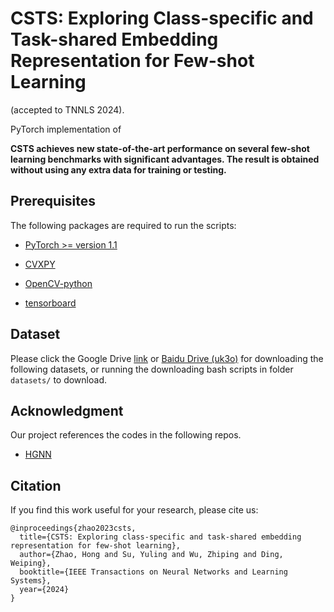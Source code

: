 # CSTS: Exploring Class-specific and Task-shared Embedding Representation for Few-shot Learning
(accepted to TNNLS 2024).

PyTorch implementation of 

**CSTS achieves new state-of-the-art performance on several few-shot learning benchmarks with significant advantages. The result is obtained without using any extra data for training or testing.**


## Prerequisites

The following packages are required to run the scripts:

- [PyTorch >= version 1.1](https://pytorch.org)

- [CVXPY](https://www.cvxpy.org/)

- [OpenCV-python](https://pypi.org/project/opencv-python/)

- [tensorboard](https://www.tensorflow.org/tensorboard)
## Dataset
Please click the Google Drive [link](https://drive.google.com/drive/folders/1sXJgi9pXo8i3Jj1nk08Sxo6x7dAQjf9u?usp=sharing) or [Baidu Drive (uk3o)](https://pan.baidu.com/s/17hbnrRhM1acpcjR41P3J0A) for downloading the 
following datasets, or running the downloading bash scripts in folder `datasets/` to download.


## Acknowledgment
Our project references the codes in the following repos.
- [HGNN](https://github.com/smartprobe/HGNN)

## Citation
If you find this work useful for your research, please cite us:
```
@inproceedings{zhao2023csts,
  title={CSTS: Exploring class-specific and task-shared embedding representation for few-shot learning},
  author={Zhao, Hong and Su, Yuling and Wu, Zhiping and Ding, Weiping},
  booktitle={IEEE Transactions on Neural Networks and Learning Systems},
  year={2024}
}
```
